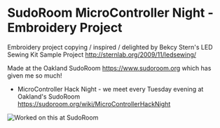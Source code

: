 # SudoRoom MicroController Night - Embroidery Project

Embroidery project copying / inspired / delighted by Bekcy Stern's LED Sewing Kit Sample Project http://sternlab.org/2009/11/ledsewing/

Made at the Oakland SudoRoom https://www.sudoroom.org which has given me so much! 

* MicroController Hack Night - we meet every Tuesday evening at Oakland's SudoRoom https://sudoroom.org/wiki/MicroControllerHackNight

![Worked on this at SudoRoom](https://raw.github.com/sudoroom/ArduinoWearables/master/images/sudoRoomLilypad.jpg)
